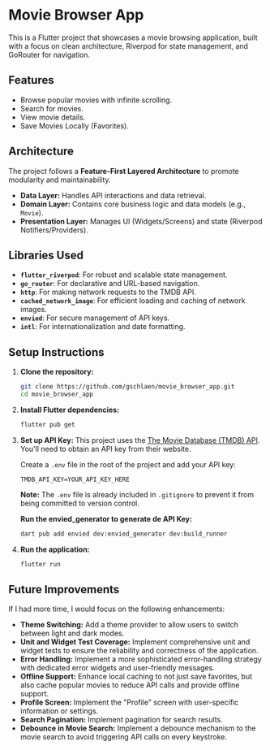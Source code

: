 # Movie Browser App

This is a Flutter project that showcases a movie browsing application, built with a focus on clean architecture, Riverpod for state management, and GoRouter for navigation.

## Features

*   Browse popular movies with infinite scrolling.
*   Search for movies.
*   View movie details.
*   Save Movies Locally (Favorites).

## Architecture

The project follows a **Feature-First Layered Architecture** to promote modularity and maintainability.

*   **Data Layer:** Handles API interactions and data retrieval.
*   **Domain Layer:** Contains core business logic and data models (e.g., `Movie`).
*   **Presentation Layer:** Manages UI (Widgets/Screens) and state (Riverpod Notifiers/Providers).

## Libraries Used

*   **`flutter_riverpod`**: For robust and scalable state management.
*   **`go_router`**: For declarative and URL-based navigation.
*   **`http`**: For making network requests to the TMDB API.
*   **`cached_network_image`**: For efficient loading and caching of network images.
*   **`envied`**: For secure management of API keys.
*   **`intl`**: For internationalization and date formatting.

## Setup Instructions

1.  **Clone the repository:**
    ```bash
    git clone https://github.com/gschlaen/movie_browser_app.git
    cd movie_browser_app
    ```

2.  **Install Flutter dependencies:**
    ```bash
    flutter pub get
    ```

3.  **Set up API Key:**
    This project uses the [The Movie Database (TMDB) API](https://www.themoviedb.org/). You'll need to obtain an API key from their website.

    Create a `.env` file in the root of the project and add your API key:
    ```
    TMDB_API_KEY=YOUR_API_KEY_HERE
    ```
    **Note:** The `.env` file is already included in `.gitignore` to prevent it from being committed to version control.

    **Run the envied_generator to generate de API Key:**
    ```bash
    dart pub add envied dev:envied_generator dev:build_runner
    ```

4.  **Run the application:**
    ```bash
    flutter run
    ```

## Future Improvements

If I had more time, I would focus on the following enhancements:

*   **Theme Switching:** Add a theme provider to allow users to switch between light and dark modes.
*   **Unit and Widget Test Coverage:** Implement comprehensive unit and widget tests to ensure the reliability and correctness of the application.
*   **Error Handling:** Implement a more sophisticated error-handling strategy with dedicated error widgets and user-friendly messages.
*   **Offline Support:** Enhance local caching to not just save favorites, but also cache popular movies to reduce API calls and provide offline support.
*   **Profile Screen:** Implement the "Profile" screen with user-specific information or settings.
*   **Search Pagination:** Implement pagination for search results.
*   **Debounce in Movie Search:** Implement a debounce mechanism to the movie search to avoid triggering API calls on every keystroke.